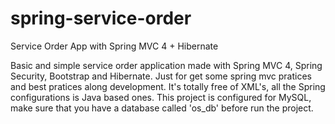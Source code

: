 # spring-service-order
Service Order App with Spring MVC 4 + Hibernate

Basic and simple service order application made with Spring MVC 4, Spring Security, Bootstrap and Hibernate. 
Just for get some spring mvc pratices and best pratices along development.
It's totally free of XML's, all the Spring configurations is Java based ones.
This project is configured for MySQL, make sure that you have a database called 'os_db' before run the project.
